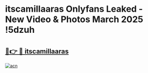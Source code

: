 # itscamillaaras Onlyfans Leaked - New Video & Photos March 2025 !5dzuh

# <h2><a href="https://tuuy6r.iuczelnia.edu.pl?title=itscamillaaras&ref=5dzuh">🔗👉 🔴 itscamillaaras</a></h2>

[![acn](https://github.com/user-attachments/assets/0f9c940e-d8b0-45ae-aac7-cd30a18b3e1c)](https://tuuy6r.iuczelnia.edu.pl?title=itscamillaaras&ref=5dzuh)

